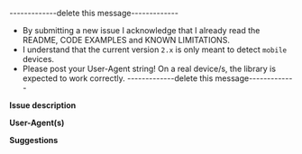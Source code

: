 -------------delete this message-------------
* By submitting a new issue I acknowledge that I already read the README, CODE EXAMPLES and KNOWN LIMITATIONS.
* I understand that the current version `2.x` is only meant to detect `mobile` devices.
* Please post your User-Agent string! On a real device/s, the library is expected to work correctly.
-------------delete this message-------------



**Issue description**


**User-Agent(s)**


**Suggestions**
